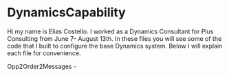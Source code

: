 # DynamicsCapability

Hi my name is Elias Costello. I worked as a Dynamics Consultant for Plus Consulting from June 7- August 13th. In these files you will see some of the code that I built to configure the base Dynamics system. Below I will explain each file for convenience.

Opp2Order2Messages -

